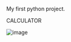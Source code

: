 My first python project.

CALCULATOR



![image](https://github.com/AnchalGupta1117/Python-Calculator/assets/168543839/8e0a018f-8434-4a43-be30-d54b0832d14b)
